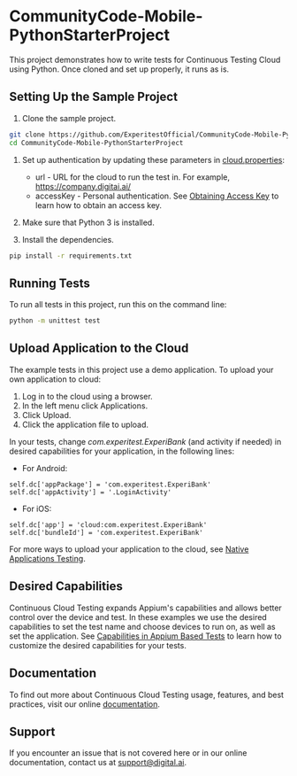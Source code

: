 # CommunityCode-Mobile-PythonStarterProject
This project demonstrates how to write tests for Continuous Testing Cloud using Python. Once cloned and set up properly, it runs as is.

## Setting Up the Sample Project

1. Clone the sample project.

```bash
git clone https://github.com/ExperitestOfficial/CommunityCode-Mobile-PythonStarterProject
cd CommunityCode-Mobile-PythonStarterProject
```


1. Set up authentication by updating these  parameters in [cloud.properties](cloud.properties):
   * url - URL for the cloud to run the test in. For example, https://company.digitai.ai/
   * accessKey -  Personal authentication. See [Obtaining Access Key](https://docs.experitest.com/pages/viewpage.action?pageId=52593435) to learn how to obtain an access key.

2. Make sure that Python 3 is installed.
3. Install the dependencies.
```bash
pip install -r requirements.txt
```

## Running Tests
To run all tests in this project, run this on the command line: 

```bash
python -m unittest test
```

## Upload Application to the Cloud

The example tests in this project use a demo application.
To upload your own application to cloud:
1. Log in to the cloud using a browser.
2. In the left menu click Applications.
3. Click Upload.
4. Click the application file to upload.

In your tests, change *com.experitest.ExperiBank* (and activity if needed) in desired capabilities for your application, in the following lines:

* For Android:
```
self.dc['appPackage'] = 'com.experitest.ExperiBank'
self.dc['appActivity'] = '.LoginActivity'
```
* For iOS:
```
self.dc['app'] = 'cloud:com.experitest.ExperiBank'
self.dc['bundleId'] = 'com.experitest.ExperiBank'
```
For more ways to upload your application to the cloud, see [Native Applications Testing](https://docs.experitest.com/display/TE/Native+Applications+Testing).

## Desired Capabilities

Continuous Cloud Testing expands Appium's capabilities and allows better control over the device and test.
In these examples we use the desired capabilities to set the test name and choose devices to run on, as well as set the application.
See [Capabilities in Appium Based Tests](https://docs.experitest.com/display/TE/Capabilties+in+Appium+Based+Tests) to learn how to customize the desired capabilities for your tests.

## Documentation
To find out more about Continuous Cloud Testing usage, features, and best practices, visit our online [documentation](https://docs.experitest.com/display/TE/Test+Execution+Home).

## Support
If you encounter an issue that is not covered here or in our online documentation, contact us at [support@digital.ai](mailto:support@digital.ai).
